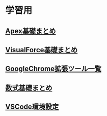 # 学習用
## [Apex基礎まとめ](https://github.com/YujiroKusano/apex_study/tree/main/apex)
## [VisualForce基礎まとめ](https://github.com/YujiroKusano/apex_study/tree/main/visualforce)
## [GoogleChrome拡張ツール一覧](https://github.com/YujiroKusano/apex_study/tree/main/Chrome%E6%8B%A1%E5%BC%B5%E6%A9%9F%E8%83%BD)
## [数式基礎まとめ](https://github.com/YujiroKusano/apex_study/tree/main/%E6%95%B0%E5%BC%8F)
## [VSCode環境設定](https://github.com/YujiroKusano/apex_study/tree/main/vscode%E5%88%9D%E6%9C%9F%E8%A8%AD%E5%AE%9A)
